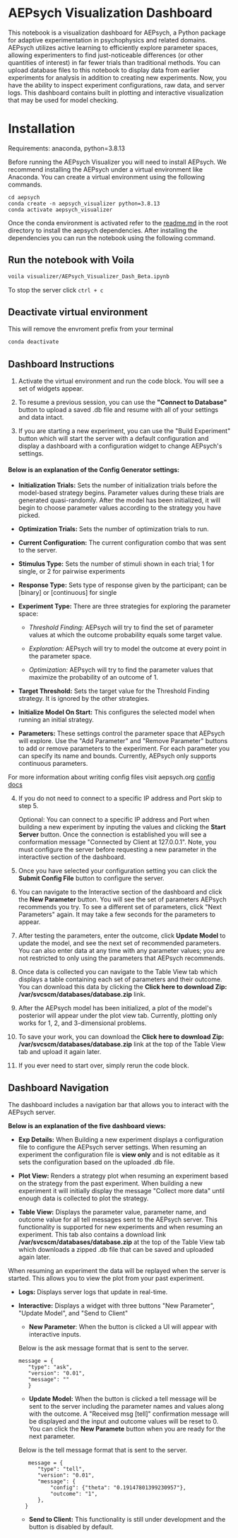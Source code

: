 # AEPsych Visualization Dashboard

This notebook is a visualization dashboard for AEPsych, a Python package for adaptive experimentation in psychophysics and related domains. AEPsych utilizes active learning to efficiently explore parameter spaces, allowing experimenters to find just-noticeable differences (or other quantities of interest) in far fewer trials than traditional methods. You can upload database files to this notebook to display data from earlier experiments for analysis in addition to creating new experiments. Now, you have the ability to inspect experiment configurations, raw data, and server logs. This dashboard contains built in plotting and interactive visualization that may be used for model checking.

# Installation

Requirements: anaconda, python=3.8.13

Before running the AEPsych Visualizer you will need to install AEPsych. We recommend installing the AEPsych under a virtual environment like Anaconda. You can create a virtual environment using the following commands.

```
cd aepsych
conda create -n aepsych_visualizer python=3.8.13
conda activate aepsych_visualizer
```

Once the conda environment is activated refer to the [readme.md](https://github.com/facebookresearch/aepsych#:~:text=pip%20install%20%2Dr%20requirements.txt%0Apip%20install%20%2De%20.) in the root directory to install the aepsych dependencies. After installing the dependencies you can run the notebook using the following command.

## Run the notebook with Voila

```bash
voila visualizer/AEPsych_Visualizer_Dash_Beta.ipynb
```

To stop the server click `ctrl + c`

## Deactivate virtual environment

This will remove the envroment prefix from your terminal

```bash
conda deactivate
```

## Dashboard Instructions

1) Activate the virtual environment and run the code block. You will see a set of widgets appear.

2) To resume a previous session, you can use the **"Connect to Database"** button to upload a saved .db
file and resume with all of your settings and data intact.

3) If you are starting a new experiment, you can use the "Build Experiment" button which will start the
server with a default configuration and display a dashboard with a configuration widget to change AEPsych's settings.

#### Below is an explanation of the Config Generator settings:

- **Initialization Trials:** Sets the number of initialization trials before the model-based strategy begins.
Parameter values during these trials are generated quasi-randomly. After the model has been initialized, it will
begin to choose parameter values according to the strategy you have picked.

- **Optimization Trials:** Sets the number of optimization trials to run.

- **Current Configuration:** The current configuration combo that was sent to the server.

- **Stimulus Type:** Sets the number of stimuli shown in each trial; 1 for single, or 2 for pairwise experiments

- **Response Type:** Sets type of response given by the participant; can be [binary] or [continuous] for single

- **Experiment Type:** There are three strategies for exploring the parameter space:

   - *Threshold Finding:* AEPsych will try to find the set of parameter values at which the outcome probability
   equals some target value.

   - *Exploration:* AEPsych will try to model the outcome at every point in the parameter space.

   - *Optimization:* AEPsych will try to find the parameter values that maximize the probability of an outcome of 1.

- **Target Threshold:** Sets the target value for the Threshold Finding strategy. It is ignored by the other strategies.

- **Initialize Model On Start:** This configures the selected model when running an initial strategy.

- **Parameters:** These settings control the parameter space that AEPsych will explore.
Use the "Add Parameter" and "Remove Parameter" buttons to add or remove parameters to the experiment. For each
parameter you can specify its name and bounds. Currently, AEPsych only supports continuous parameters.


For more information about writing config files visit aepsych.org [config docs](https://aepsych.org/docs/configs)

4) If you do not need to connect to a specific IP address and Port skip to step 5.

   Optional: You can connect to a specific IP address and Port when building a new experiment by inputing the values and clicking the **Start Server** button. Once the connection is established you will see a conformation message "Connected by Client at 127.0.0.1". Note, you must configure the server before requesting a new parameter in the interactive section of the dashboard.

5) Once you have selected your configuration setting you can click the **Submit Config File** button to configure the server.


6) You can navigate to the Interactive section of the dashboard and click the **New Parameter** button. You will see the set of parameters AEPsych recommends you try. To see a different set of parameters, click "Next Parameters" again. It may take a few seconds for the parameters to appear.

7) After testing the parameters, enter the outcome, click **Update Model** to update the model, and see the next set of recommended parameters. You can also enter data at any time with any parameter values; you are not restricted to only using the parameters that AEPsych recommends.

8) Once data is collected you can navigate to the Table View tab which displays a table containing each set of parameters and their outcome. You can download this data by clicking the **Click here to download Zip: /var/svcscm/databases/database.zip** link.

9) After the AEPsych model has been initialized, a plot of the model's posterior will appear under the plot view tab. Currently, plotting only works for 1, 2, and 3-dimensional problems.

10) To save your work, you can download the **Click here to download Zip: /var/svcscm/databases/database.zip** link at the top of the Table View tab and upload it again later.

11) If you ever need to start over, simply rerun the code block.

## Dashboard Navigation

The dashboard includes a navigation bar that allows you to interact with the AEPsych server.

**Below is an explanation of the five dashboard views:**

   - **Exp Details:** When Building a new experiment displays a configuration file to configure the AEPsych server settings. When resuming an experiment the configuration file is **view only** and is not editable as it sets the configuration based on the uploaded .db file.

   - **Plot View:** Renders a strategy plot when resuming an experiment based on the strategy from the past experiment. When building a new experiment it will initially display the message "Collect more data" until enough data is collected to plot the strategy.

   - **Table View:** Displays the parameter value, parameter name, and outcome value for all tell messages sent to the AEPsych server. This functionality is supported for new experiments and when resuming an experiment. This tab also contains a download link **/var/svcscm/databases/database.zip** at the top of the Table View tab which downloads a zipped .db file that can be saved and uploaded again later.

   When resuming an experiment the data will be replayed when the server is started. This allows you to view the plot from your past experiment.

   - **Logs:** Displays server logs that update in real-time.

   - **Interactive:** Displays a widget with three buttons "New Parameter", "Update Model", and "Send to Client"
      - **New Parameter**: When the button is clicked a UI will appear with interactive inputs.

      Below is the ask message format that is sent to the server.
      ```
      message = {
         "type": "ask",
         "version": "0.01",
         "message": ""
         }
      ```

      - **Update Model:** When the button is clicked a tell message will be sent to the server including the parameter names and values along with the outcome. A "Received msg [tell]" confirmation message will be displayed and the input and outcome values will be reset to 0.
      You can click the **New Paramete** button when you are ready for the next parameter.

      Below is the tell message format that is sent to the server.
      ```
         message = {
            "type": "tell",
            "version": "0.01",
            "message": {
                "config": {"theta": "0.19147801399230957"},
                "outcome": "1",
            },
        }
      ```

      - **Send to Client:** This functionality is still under development and the button is disabled by default.
